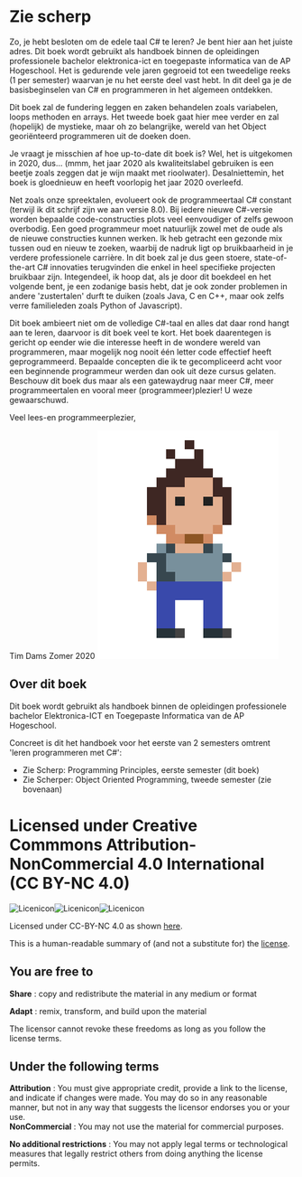 # Zie scherp

Zo, je hebt besloten om de edele taal C# te leren? Je bent hier aan het juiste adres. Dit boek wordt gebruikt als handboek binnen de opleidingen professionele bachelor elektronica-ict en toegepaste informatica van de AP Hogeschool. Het is gedurende vele jaren gegroeid tot een tweedelige reeks (1 per semester) waarvan je nu het eerste deel vast hebt. In dit deel ga je de basisbeginselen van C# en programmeren in het algemeen ontdekken.

Dit boek zal de fundering leggen en zaken behandelen zoals variabelen, loops methoden en arrays. Het tweede boek gaat hier mee verder en zal (hopelijk) de mystieke, maar oh zo belangrijke, wereld van het Object georiënteerd programmeren uit de doeken doen.

Je vraagt je misschien af hoe up-to-date dit boek is? Wel, het is uitgekomen in 2020, dus... (mmm, het jaar 2020 als kwaliteitslabel gebruiken is een beetje zoals zeggen dat je wijn maakt met rioolwater). Desalniettemin, het boek is gloednieuw en heeft voorlopig het jaar 2020 overleefd.

Net zoals onze spreektalen, evolueert ook de programmeertaal C# constant (terwijl ik dit schrijf zijn we aan versie 8.0). Bij iedere nieuwe C#-versie worden bepaalde code-constructies plots veel eenvoudiger of zelfs gewoon overbodig. Een goed programmeur moet natuurlijk zowel met de oude als de nieuwe constructies kunnen werken. Ik heb getracht een gezonde mix tussen oud en nieuw te zoeken, waarbij de nadruk ligt op bruikbaarheid in je verdere professionele carrière. In dit boek zal je dus geen stoere, state-of-the-art C# innovaties terugvinden die enkel in heel specifieke projecten bruikbaar zijn. Integendeel, ik hoop dat, als je door dit boekdeel en het volgende bent, je een zodanige basis hebt, dat je ook zonder problemen in andere 'zustertalen' durft te duiken (zoals Java, C en C++, maar ook zelfs verre familieleden zoals Python of Javascript).

Dit boek ambieert niet om de volledige C#-taal en alles dat daar rond hangt aan te leren, daarvoor is dit boek veel te kort. Het boek daarentegen is gericht op eender wie die interesse heeft in de wondere wereld van programmeren, maar mogelijk nog nooit één letter code effectief heeft geprogrammeerd. Bepaalde concepten die ik te gecompliceerd acht voor een beginnende programmeur werden dan ook uit deze cursus gelaten. Beschouw dit boek dus maar als een gatewaydrug naar meer C#, meer programmeertalen en vooral meer (programmeer)plezier! U weze gewaarschuwd.

Veel lees-en programmeerplezier,

Tim Dams 
Zomer 2020
![Logo ikke](./assets/me.png)


## Over dit boek

Dit boek wordt gebruikt als handboek binnen de opleidingen professionele bachelor Elektronica-ICT en Toegepaste Informatica van de AP Hogeschool.

Concreet is dit het handboek voor het eerste van 2 semesters omtrent 'leren programmeren met C\#':

* Zie Scherp: Programming Principles, eerste semester (dit boek)
* Zie Scherper: Object Oriented Programming, tweede semester (zie bovenaan)


# Licensed under Creative Commmons Attribution-NonCommercial 4.0 International \(CC BY-NC 4.0\)

![Licenicon](/assets/ccicon.png)![Licenicon](/assets/ccat.png)![Licenicon](/assets/ccnc.png)

Licensed under CC-BY-NC 4.0 as shown [here](LICENSE.MD).

This is a human-readable summary of \(and not a substitute for\) the [license](LICENSE.MD).

## You are free to

**Share** : copy and redistribute the material in any medium or format

**Adapt** : remix, transform, and build upon the material

The licensor cannot revoke these freedoms as long as you follow the license terms.

## Under the following terms

**Attribution** : You must give appropriate credit, provide a link to the license, and indicate if changes were made. You may do so in any reasonable manner, but not in any way that suggests the licensor endorses you or your use.  
**NonCommercial** : You may not use the material for commercial purposes.

**No additional restrictions** : You may not apply legal terms or technological measures that legally restrict others from doing anything the license permits.
